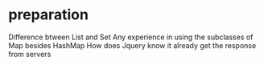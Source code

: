 # preparation

Difference btween List and Set
Any experience in using the subclasses of Map besides HashMap
How does Jquery know it already get the response from servers
